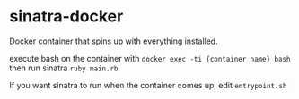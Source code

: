# sinatra-docker
Docker container that spins up with everything installed.

execute bash on the container with `docker exec -ti {container name} bash` then run sinatra `ruby main.rb`

If you want sinatra to run when the container comes up, edit `entrypoint.sh`
